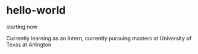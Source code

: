 # hello-world
starting now

Currently learning as an Intern, currently pursuing masters at University of Texas at Arlington
